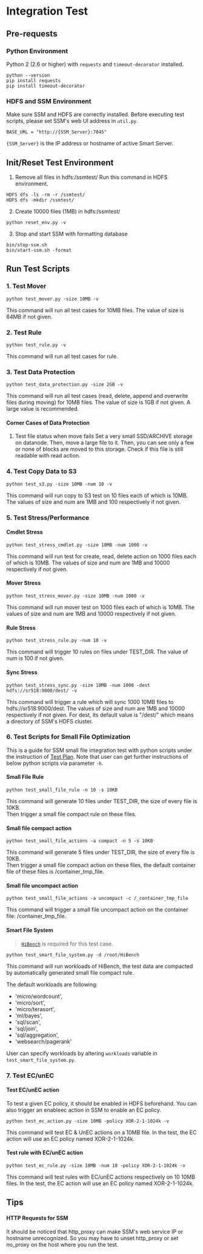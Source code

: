 # Integration Test 


## Pre-requests
### Python Environment
Python 2 (2.6 or higher) with `requests` and `timeout-decorator` installed.
```
python --version
pip install requests
pip install timeout-decorator
```

### HDFS and SSM Environment
Make sure SSM and HDFS are correctly installed. Before executing test scripts, please set SSM's web UI address in `util.py`.
```
BASE_URL = "http://{SSM_Server}:7045"
```

`{SSM_Server}` is the IP address or hostname of active Smart Server.

## Init/Reset Test Environment
1. Remove all files in hdfs:/ssmtest/
Run this command in HDFS environment.
```
HDFS dfs -ls -rm -r /ssmtest/
HDFS dfs -mkdir /ssmtest/
```

2. Create 10000 files (1MB) in hdfs:/ssmtest/

```
python reset_env.py -v
```

3. Stop and start SSM with formatting database

```
bin/stop-ssm.sh
bin/start-ssm.sh -format
```

## Run Test Scripts
### 1. Test Mover
```
python test_mover.py -size 10MB -v

```
This command will run all test cases for 10MB files.
The value of size is 64MB if not given.

### 2. Test Rule
```
python test_rule.py -v
```
This command will run all test cases for rule.

### 3. Test Data Protection
```
python test_data_protection.py -size 2GB -v
```
This command will run all test cases (read, delete, append and overwrite files during moving) for 10MB files.
The value of size is 1GB if not given. A large value is recommended.

#### Corner Cases of Data Protection

1. Test file status when move fails
Set a very small SSD/ARCHIVE storage on datanode. Then, move a large file to it. Then, you can see only a few or none of blocks are moved to this storage. Check if this file is still readable with read action.

### 4. Test Copy Data to S3

```
python test_s3.py -size 10MB -num 10 -v
```
This command will run copy to S3 test on 10 files each of which is 10MB.
The values of size and num are 1MB and 100 respectively if not given.

### 5. Test Stress/Performance

#### Cmdlet Stress
```
python test_stress_cmdlet.py -size 10MB -num 1000 -v
```
This command will run test for create, read, delete action on 1000 files each of which is 10MB.
The values of size and num are 1MB and 10000 respectively if not given.

#### Mover Stress
```
python test_stress_mover.py -size 10MB -num 1000 -v
```
This command will run mover test on 1000 files each of which is 10MB.
The values of size and num are 1MB and 10000 respectively if not given.

#### Rule Stress
```
python test_stress_rule.py -num 10 -v
```
This command will trigger 10 rules on files under TEST_DIR.
The value of num is 100 if not given.

#### Sync Stress
```
python test_stress_sync.py -size 10MB -num 1000 -dest hdfs://sr518:9000/dest/ -v
```
This command will trigger a rule which will sync 1000 10MB files to hdfs://sr518:9000/dest.
The values of size and num are 1MB and 10000 respectively if not given.
For dest, its default value is "/dest/" which means a directory of SSM's HDFS cluster.

### 6. Test Scripts for Small File Optimization

This is a guide for SSM small file integration test with python scripts under the instruction of [Test Plan](https://github.com/Intel-bigdata/SSM/blob/trunk/supports/small-file-test/SSM%20Small%20File%20Optimization%20Test%20Plan.md).
Note that user can get further instructions of below python scripts via parameter `-h`.

#### Small File Rule
```
python test_small_file_rule -n 10 -s 10KB
```
This command will generate 10 files under TEST_DIR, the size of every file is 10KB.         
Then trigger a small file compact rule on these files.

#### Small file compact action
```
python test_small_file_actions -a compact -n 5 -s 10KB
```
This command will generate 5 files under TEST_DIR, the size of every file is 10KB.          
Then trigger a small file compact action on these files, the default container file of these files is /container_tmp_file.

#### Small file uncompact action
```
python test_small_file_actions -a uncompact -c /_container_tmp_file
```
This command will trigger a small file uncompact action on the container file: /container_tmp_file.

#### Smart File System
> [`HiBench`](https://github.com/intel-hadoop/HiBench) is required for this test case.

```
python test_smart_file_system.py -d /root/HiBench
```
This command will run workloads of HiBench, the test data are compacted by automatically generated small file compact rule.

The default workloads are following:
- 'micro/wordcount',
- 'micro/sort',
- 'micro/terasort',
- 'ml/bayes',
- 'sql/scan',
- 'sql/join',
- 'sql/aggregation',
- 'websearch/pagerank'      

User can specify workloads by altering `workloads` variable in `test_smart_file_system.py`.

### 7. Test EC/unEC

#### Test EC/unEC action
To test a given EC policy, it should be enabled in HDFS beforehand. You can also trigger an enableec action in SSM to enable an EC policy.
```
python test_ec_action.py -size 10MB -policy XOR-2-1-1024k -v
```
This command will test EC & UnEC actions on a 10MB file. In the test, the EC action will use an EC policy named XOR-2-1-1024k.

#### Test rule with EC/unEC action
```
python test_ec_rule.py -size 10MB -num 10 -policy XOR-2-1-1024k -v
```
This command will test rules with EC/unEC actions respectively on 10 10MB files. In the test, the EC action will use an EC policy named XOR-2-1-1024k.

## Tips

#### HTTP Requests for SSM

It should be noticed that http_proxy can make SSM's web service IP or hostname unrecognized. So you may have to unset http_proxy or set no_proxy on the host where you run the test.

